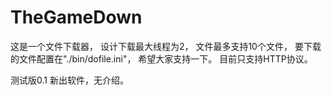 # TheGameDown

这是一个文件下载器，
设计下载最大线程为2，
文件最多支持10个文件，
要下载的文件配置在"./bin/dofile.ini"，
希望大家支持一下。
目前只支持HTTP协议。

测试版0.1
新出软件，无介绍。
